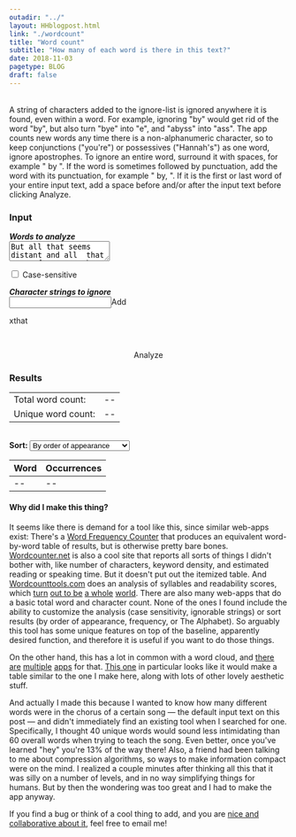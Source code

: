```yaml
---
outadir: "../"
layout: HHblogpost.html
link: "./wordcount"
title: "Word count"
subtitle: "How many of each word is there in this text?"
date: 2018-11-03
pagetype: BLOG
draft: false
---
```

<div>
<div id='helpignore'>
<span id="hideignore"><i class="fa fa-lg fa-remove"></i></span><br>
<div id='helpignorecontent'>A string of characters added to the ignore-list is ignored anywhere it is found, even within a word. For example, ignoring "by" would get rid of the word "by", but also turn "bye" into "e", and "abyss" into "ass". The app counts new words any time there is a non-alphanumeric character, so to keep conjunctions ("you're") or possessives ("Hannah's") as one word, ignore apostrophes. To ignore an entire word, surround it with spaces, for example " by ". If the word is sometimes followed by punctuation, add the word with its punctuation, for example " by, ". If it is the first or last word of your entire input text, add a space before and/or after the input text before clicking Analyze.
</div>
</div>
<!-- overlay so background is covered when help section is showing -->
<div class="ignoreoverlay"></div>	

<div id='inputdiv'>
	<h3>Input</h3>
	<p><em><strong>Words to analyze</strong></em><br>
	<textarea id='input'>But all that seems distant and all  that seems far, From those wonderful nights at the palace of the Czar, hey hey hey I was shootin' with Rasputin, ate farina with Czarina, Blintzes with the princes of the Czar. Hey hey hey We were sharing tea and herring, dipped banana in Smetana, Borscht  and vorscht around the samovar, hey hey</textarea>
	</p>
	<p><input type='checkbox' id='casesense'> <label for='casesense'>Case-sensitive</label></p>
	<p><em><strong>Character strings to ignore</strong></em> <span id='helpignoreicon'><i class="fa fa-question-circle" aria-hidden="true"></i></span><br>
	<input id='ignore-input'></input><span id='addchar'>Add</span><br>
	<div id='ignores'>
		<div><span class='xout'>x</span><span class='ignorchar'>that</span></div>
	</div></p><br>
	<p style='text-align:center;'><span class='vizbutton' id='analyze'>Analyze</span></p>
</div>
<div id='resultsdiv'>
	<h3>Results</h3>
	<div class='summarytable'>
		<table><tbody>
		<tr><td>Total word count:</td><td id='total'>--</td></tr>
		<tr><td>Unique word count:</td><td id='unique'>--</td></tr>
		</tbody></table>
	</div><br>
	<div id='sortby-outer'><span><strong>Sort:</strong> </span>
	<select id='sortby'>
	<option value='appear'>By order of appearance</option>
	<option value='alpha'>Alphabetically</option>
	<option value='backalpha'>Reverse alphabetically</option>
	<option value='freq-asc'>By frequency (ascending)</option>
	<option value='freq-desc'>By frequency (descending)</option>
	</select>
	</div>
	<div class='wordtable-outer'>
		<table>
		<thead><th>Word</th><th>Occurrences</th></thead>
		<tbody><tr><td>--</td><td>--</td></tr></tbody>
		</table>
	</div>
</div>
<div id='explanation' style='display:block;'>
<h4>Why did I make this thing?</h4>
<p>It seems like there is demand for a tool like this, since similar web-apps exist: There's a <a href='http://www.writewords.org.uk/word_count.asp'>Word Frequency Counter</a> that produces an equivalent word-by-word table of results, but is otherwise pretty bare bones. <a href='https://wordcounter.net/'>Wordcounter.net</a> is also a cool site that reports all sorts of things I didn't bother with, like number of characters, keyword density, and estimated reading or speaking time. But it doesn't put out the itemized table. And <a href='https://wordcounttools.com/'>Wordcounttools.com</a> does an analysis of syllables and readability scores, which <a href='https://www.webpagefx.com/tools/read-able/readability-score.html'>turn</a> <a href='https://datayze.com/readability-analyzer.php'>out to be</a> <a href='http://www.readabilityformulas.com/free-readability-formula-tests.php'>a whole</a> <a href='https://readable.io/'>world</a>. There are also many web-apps that do a basic total word and character count. None of the ones I found include the ability to customize the analysis (case sensitivity, ignorable strings) or sort results (by order of appearance, frequency, or The Alphabet). So arguably this tool has some unique features on top of the baseline, apparently desired function, and therefore it is useful if you want to do those things.</p>

<p>On the other hand, this has a lot in common with a word cloud, and <a href='https://www.jasondavies.com/wordcloud/'>there</a> <a href='https://www.wordclouds.com/'>are</a> 
<a href='https://tagcrowd.com/'>multiple</a> <a href='http://www.wordle.net/'>apps</a> for that. <a href='https://www.maxqda.com/help-max18/visual-tools/word-clouds'>This one</a> in particular looks like it would make a table similar to the one I make here, along with lots of other lovely aesthetic stuff.</p>

<p>And actually I made this because I wanted to know how many different words were in the chorus of a certain song &mdash; the default input text on this post &mdash; and didn't immediately find an existing tool when I searched for one. Specifically, I thought 40 unique words would sound less intimidating than 60 overall words when trying to teach the song. Even better, once you've learned "hey" you're 13% of the way there! Also, a friend had been talking to me about compression algorithms, so ways to make information compact were on the mind. I realized a couple minutes after thinking all this that it was silly on a number of levels, and in no way simplifying things for humans. But by then the wondering was too great and I had to make the app anyway.</p>

<p>If you find a bug or think of a cool thing to add, and you are <a href='https://www.theguardian.com/science/brain-flapping/2017/may/30/why-do-pedants-pedant'>nice and collaborative about it</a>, feel free to email me!</p>
<!-- TO ADD:
package exclusions like prepostions
dont separate words by apostrophe
-->
</div>
</div>
